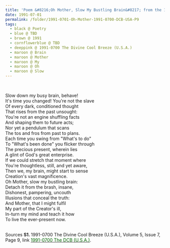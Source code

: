 ```yaml
---
title: 'Poem &#8216;Oh Mother, Slow My Bustling Brain&#8217; from the 1991-0700 The Divine Cool Breeze (U.S.A.), Volume 5, Issue 6, Page 9'
date: 1991-07-01
permalink: /folder/1991-0701-Oh-Mother-1991-0700-DCB-USA-P9
tags:
  - black @ Poetry
  - blue @ TBD
  - brown @ 1991
  - cornflowerblue @ TBD  
  - deeppink @ 1991-0700 The Divine Cool Breeze (U.S.A.)
  - maroon @ Brain  
  - maroon @ Mother
  - maroon @ My
  - maroon @ Oh
  - maroon @ Slow      
---
```


<br>

<p>
Slow down my busy brain, behave!<br>
It's time you changed! You're not the slave<br>
Of every dark, conditioned thought<br>
That rises from the past unsought:<br>
You're not an engine shuffling facts<br>
And shaping them to future acts;<br>
Nor yet a pendulum that scans<br>
The tos and fros from past to plans.<br>
Each time you swing from "What's to do"<br>
To "What's been done" you flicker through<br>
The precious present, wherein lies<br>
A glint of God's great enterprise.<br>
If we could stretch that moment where<br>
You're thoughtless, still, and yet aware,<br>
Then we, my brain, might start to sense<br>
Creation's vast magnificence.<br>
Oh Mother, slow my bustling brain:<br>
Detach it from the brash, insane,<br>
Dishonest, pampering, uncouth<br>
Illusions that conceal the truth:<br>
And Mother, that I might fulfil<br>
My part of the Creator's ill,<br>
In-turn my mind and teach it how<br>
To live the ever-present now.<br>
</p>

<br>

<wave-list>
<list-title color="DarkSeaGreen" width="40">Sources</list-title>
  <list-item color="BlanchedAlmond"  width="280"><b>S1. </b> 1991-0700 The Divine Cool Breeze (U.S.A.), Volume 5, Issue 7, Page 9, link <a href="https://b286c762-1c9b-468d-afbf-9f039b298299.usrfiles.com/ugd/b286c7_dd718c4c11c04f1d87294fd5256ee850.pdf"><font color="DarkGreen">1991-0700 The DCB (U.S.A.)</font></a>.</list-item>
</wave-list>